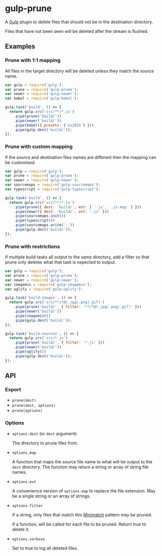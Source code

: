 # gulp-prune

A [Gulp](http://gulpjs.com/) plugin to delete files that should not be in the destination directory.

Files that have not been seen will be deleted after the stream is flushed.

## Examples

### Prune with 1:1 mapping

All files in the target directory will be deleted unless they match the source name.

```js
var gulp = require('gulp');
var prune = require('gulp-prune');
var newer = require('gulp-newer');
var babel = require('gulp-babel');

gulp.task('build', () => {
  return gulp.src('src/**/*.js')
    .pipe(prune('build/'))
    .pipe(newer('build/'))
    .pipe(babel({ presets: ['es2015'] }))
    .pipe(gulp.dest('build/'));
});
```

### Prune with custom mapping

If the source and destination files names are different then the mapping can be customised.

```js
var gulp = require('gulp');
var prune = require('gulp-prune');
var newer = require('gulp-newer');
var sourcemaps = require('gulp-sourcemaps');
var typescript = require('gulp-typescript');

gulp.task('build', () => {
  return gulp.src('src/**/*.ts')
    .pipe(prune({ dest: 'build/', ext: [ '.js', '.js.map' ] }))
    .pipe(newer({ dest: 'build/', ext: '.js' }))
    .pipe(sourcemaps.init())
    .pipe(typescript())
    .pipe(sourcemaps.write('.'))
    .pipe(gulp.dest('build/'));
});
```

### Prune with restrictions

If multiple build tasks all output to the same directory, add a filter so that prune only deletes what that task is expected to output.

```js
var gulp = require('gulp');
var prune = require('gulp-prune');
var newer = require('gulp-newer');
var imagemin = require('gulp-imagemin');
var uglify = require('gulp-uglify');

gulp.task('build-images', () => {
  return gulp.src('src/**/*@(.jpg|.png|.gif)')
    .pipe(prune('build/', { filter: '**/*@(.jpg|.png|.gif)' }))
    .pipe(newer('build/'))
    .pipe(imagemin())
    .pipe(gulp.dest('build/'));
});

gulp.task('build-sources', () => {
  return gulp.src('src/*.js')
    .pipe(prune('build/', { filter: '*.js' }))
    .pipe(newer('build/'))
    .pipe(uglify())
    .pipe(gulp.dest('build/'));
});
```

## API

### Export

- `prune(dest)`
- `prune(dest, options)`
- `prune(options)`

### Options

- `options.dest` (or `dest` argument)

  The directory to prune files from.

- `options.map`

  A function that maps the source file name to what will be output to the `dest` directory.  The function may return a string or array of string file names.

- `options.ext`

  A convenience version of `options.map` to replace the file extension.  May be a single string or an array of strings.

- `options.filter`

  If a string, only files that match this [Minimatch](https://www.npmjs.com/package/minimatch) pattern may be pruned.

  If a function, will be called for each file to be pruned.  Return true to delete it.

- `options.verbose`

  Set to true to log all deleted files.
